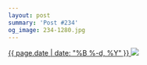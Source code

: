 ```yaml
---
layout: post
summary: 'Post #234'
og_image: 234-1280.jpg
---
```


<p>
 <time>
  <a href="/234">
   {{ page.date | date: "%B %-d, %Y" }}
  </a>
 </time>
 <a href="/234">
  <img sizes="(min-width: 700px) 50vw, calc(100vw - 2rem)" src="{{ site.assets_url }}/234-640.jpg" srcset="{{ site.assets_url }}/234-1280.jpg 1280w, {{ site.assets_url }}/234-960.jpg 960w, {{ site.assets_url }}/234-640.jpg 640w, {{ site.assets_url }}/234-320.jpg 320w"/>
 </a>
</p>

